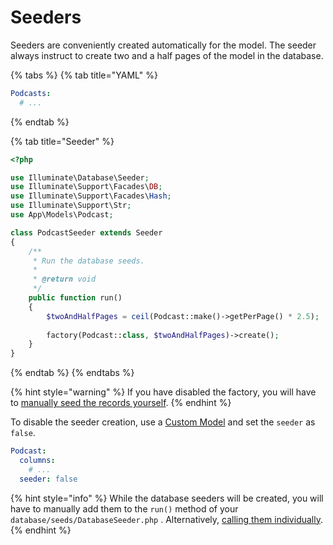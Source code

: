 # Seeders

Seeders are conveniently created automatically for the model. The seeder always instruct to create two and a half pages of the model in the database.

{% tabs %}
{% tab title="YAML" %}
```yaml
Podcasts:
  # ...
```
{% endtab %}

{% tab title="Seeder" %}
```php
<?php

use Illuminate\Database\Seeder;
use Illuminate\Support\Facades\DB;
use Illuminate\Support\Facades\Hash;
use Illuminate\Support\Str;
use App\Models\Podcast;

class PodcastSeeder extends Seeder
{
    /**
     * Run the database seeds.
     *
     * @return void
     */
    public function run()
    {
        $twoAndHalfPages = ceil(Podcast::make()->getPerPage() * 2.5);
    
        factory(Podcast::class, $twoAndHalfPages)->create();
    }
}
```
{% endtab %}
{% endtabs %}

{% hint style="warning" %}
If you have disabled the factory, you will have to [manually seed the records yourself](https://laravel.com/docs/7.x/seeding#writing-seeders). 
{% endhint %}

To disable the seeder creation, use a [Custom Model](./#custom-model) and set the `seeder` as `false`.

```yaml
Podcast:
  columns:
    # ...
  seeder: false
```

{% hint style="info" %}
While the database seeders will be created, you will have to manually add them to the `run()` method of your `database/seeds/DatabaseSeeder.php` . Alternatively,  [calling them individually](https://laravel.com/docs/7.x/seeding#running-seeders).
{% endhint %}

